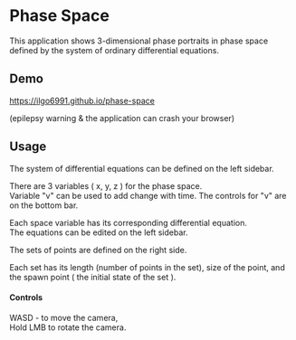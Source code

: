 # Phase Space

This application shows 3-dimensional phase portraits in phase space defined by the system of ordinary differential equations.

## Demo
https://ilgo6991.github.io/phase-space

(epilepsy warning
& the application can crash your browser)

## Usage

The system of differential equations can be defined on the left sidebar.

There are 3 variables ( x, y, z ) for the phase space.\
Variable "v" can be used to add change with time.
The controls for "v" are on the bottom bar.

Each space variable has its corresponding differential equation.\
The equations can be edited on the left sidebar.

The sets of points are defined on the right side.

Each set has its length (number of points in the set), size of the point, and the spawn point ( the initial state of the set ).

#### Controls
WASD - to move the camera,\
Hold LMB to rotate the camera.